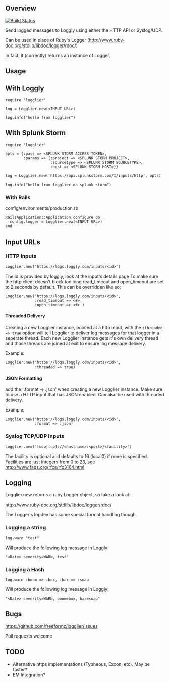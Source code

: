 Overview
--------
[![Build Status](https://travis-ci.org/freeformz/logglier.png)](https://travis-ci.org/freeformz/logglier)

Send logged messages to Loggly using either the HTTP API or Syslog/UDP.

Can be used in place of Ruby's Logger
(<http://www.ruby-doc.org/stdlib/libdoc/logger/rdoc/>)

In fact, it (currently) returns an instance of Logger.

Usage
-----

## With Loggly

    require 'logglier'

    log = Logglier.new(<INPUT URL>)

    log.info("hello from logglier")


## With Splunk Storm

    require 'logglier'
    
    opts = {:pass => <SPLUNK STORM ACCESS TOKEN>,
            :params => {:project => <SPLUNK STORM PROJECT>,
                        :sourcetype => <SPLUNK STORM SOURCETYPE>,
                        :host => <SPLUNK STORM HOST>}}
    
    log = Logglier.new('https://api.splunkstorm.com/1/inputs/http', opts)
    
    log.info("hello from logglier on splunk storm")
    

### With Rails

config/environments/production.rb

    RailsApplication::Application.configure do
      config.logger = Logglier.new(<INPUT URL>)
    end


Input URLs
-------

### HTTP Inputs
    Logglier.new('https://logs.loggly.com/inputs/<id>')

The id is provided by loggly, look at the input's details page To make
sure the http client doesn't block too long read_timeout and
open_timeout are set to 2 seconds by default. This can be overridden
like so:

    Logglier.new('https://logs.loggly.com/inputs/<id>',
                 :read_timeout => <#>,
                 :open_timeout => <#> )

#### Threaded Delivery

Creating a new Logglier instance, pointed at a http input, with the
`:threaded => true` option will tell Logglier to deliver log messages
for that logger in a seperate thread. Each new Logglier instance gets
it's own delivery thread and those threads are joined at exit to ensure
log message delivery.

Example:

    Logglier.new('https://logs.loggly.com/inputs/<id>',
                 :threaded => true)

#### JSON Formatting

add the ':format => :json' when creating a new Logglier instance. Make
sure to use a HTTP input that has JSON enabled. Can also be used with
threaded delivery.

Example:

    Logglier.new('https://logs.loggly.com/inputs/<id>',
                 :format => :json)

### Syslog TCP/UDP Inputs

    Logglier.new('[udp|tcp]://<hostname>:<port>/<facility>')

The facility is optional and defaults to 16 (local0) if none is
specified. Facilities are just integers from 0 to 23, see
<http://www.faqs.org/rfcs/rfc3164.html>

Logging
-------

Logglier.new returns a ruby Logger object, so take a look at:

http://www.ruby-doc.org/stdlib/libdoc/logger/rdoc/

The Logger's logdev has some special format handling though.

### Logging a string

    log.warn "test"

Will produce the following log message in Loggly:

    "<Date> severity=WARN, test"

### Logging a Hash

    log.warn :boom => :box, :bar => :soap

Will produce the following log message in Loggly:

    "<Date> severity=WARN, boom=box, bar=soap"

Bugs
-----

https://github.com/freeformz/logglier/issues

Pull requests welcome

TODO
-----

* Alternative https implementations (Typheous, Excon, etc). May be
  faster?
* EM Integration?
